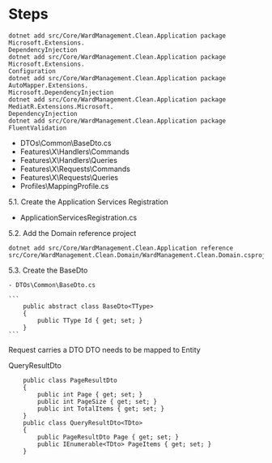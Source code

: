# Steps

```
dotnet add src/Core/WardManagement.Clean.Application package Microsoft.Extensions.
DependencyInjection
dotnet add src/Core/WardManagement.Clean.Application package Microsoft.Extensions.
Configuration       
dotnet add src/Core/WardManagement.Clean.Application package AutoMapper.Extensions.
Microsoft.DependencyInjection
dotnet add src/Core/WardManagement.Clean.Application package MediatR.Extensions.Microsoft.
DependencyInjection
dotnet add src/Core/WardManagement.Clean.Application package FluentValidation
```      
   
   - DTOs\Common\BaseDto.cs
   - Features\X\Handlers\Commands
   - Features\X\Handlers\Queries
   - Features\X\Requests\Commands
   - Features\X\Requests\Queries
   - Profiles\MappingProfile.cs


5.1. Create the Application Services Registration

   - ApplicationServicesRegistration.cs

5.2. Add the Domain reference project

   ```
   dotnet add src/Core/WardManagement.Clean.Application reference src/Core/WardManagement.Clean.Domain/WardManagement.Clean.Domain.csproj
   ```

5.3. Create the BaseDto
    
    - DTOs\Common\BaseDto.cs

    ```
        public abstract class BaseDto<TType>
        {
            public TType Id { get; set; }
        }
    ```


Request carries a DTO
DTO needs to be mapped to Entity 

QueryResultDto
```
    public class PageResultDto
    {
        public int Page { get; set; }
        public int PageSize { get; set; }
        public int TotalItems { get; set; }
    }
    public class QueryResultDto<TDto>
    {
        public PageResultDto Page { get; set; }
        public IEnumerable<TDto> PageItems { get; set; }
    }
```
